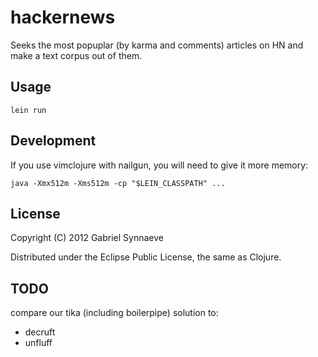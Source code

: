 # hackernews

Seeks the most popuplar (by karma and comments) articles on HN and make a 
text corpus out of them.

## Usage

    lein run

## Development

If you use vimclojure with nailgun, you will need to give it more memory:

    java -Xmx512m -Xms512m -cp "$LEIN_CLASSPATH" ...

## License

Copyright (C) 2012 Gabriel Synnaeve

Distributed under the Eclipse Public License, the same as Clojure.

## TODO

compare our tika (including boilerpipe) solution to:
- decruft
- unfluff

